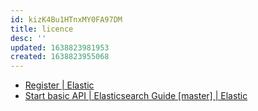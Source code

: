 ```yaml
---
id: kizK4Bu1HTnxMY0FA97DM
title: licence
desc: ''
updated: 1638823981953
created: 1638823955068
---
```


* [Register | Elastic](https://register.elastic.co/)
* [Start basic API | Elasticsearch Guide [master] | Elastic](https://www.elastic.co/guide/en/elasticsearch/reference/master//start-basic.html)